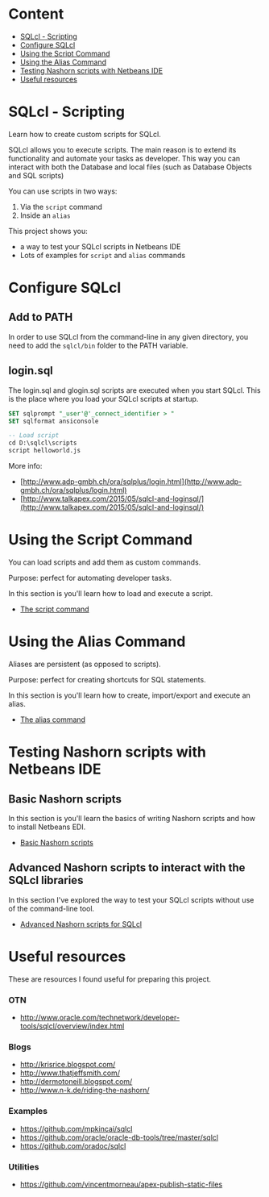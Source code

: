 # Content
- [SQLcl - Scripting](#sqlcl-scripting)
- [Configure SQLcl](#configure-sqlcl)
- [Using the Script Command](#using-the-script-command)
- [Using the Alias Command](#using-the-alias-command)
- [Testing Nashorn scripts with Netbeans IDE](#testing-nashorn-scripts-with-netbeans-ide)
- [Useful resources](#useful-resources)

# SQLcl - Scripting
Learn how to create custom scripts for SQLcl.

SQLcl allows you to execute scripts. The main reason is to extend its functionality and automate your tasks as developer. This way you can interact with both the Database and local files (such as Database Objects and SQL scripts)

You can use scripts in two ways:
1. Via the ```script``` command
2. Inside an ```alias```

This project shows you:
- a way to test your SQLcl scripts in Netbeans IDE
- Lots of examples for `script` and `alias` commands

# Configure SQLcl

## Add to PATH
In order to use SQLcl from the command-line in any given directory, you need to add the `sqlcl/bin` folder to the PATH variable. 

## login.sql
The login.sql and glogin.sql scripts are executed when you start SQLcl.
This is the place where you load your SQLcl scripts at startup.

```sql
SET sqlprompt "_user'@'_connect_identifier > "
SET sqlformat ansiconsole

-- Load script
cd D:\sqlcl\scripts
script helloworld.js
```

More info:
- [http://www.adp-gmbh.ch/ora/sqlplus/login.html](http://www.adp-gmbh.ch/ora/sqlplus/login.html)
- [http://www.talkapex.com/2015/05/sqlcl-and-loginsql/](http://www.talkapex.com/2015/05/sqlcl-and-loginsql/)

# Using the Script Command
You can load scripts and add them as custom commands. 

Purpose: perfect for automating developer tasks.

In this section is you'll learn how to load and execute a script.

- [The script command](doc/script.md)

# Using the Alias Command
Aliases are persistent (as opposed to scripts).

Purpose: perfect for creating shortcuts for SQL statements.

In this section is you'll learn how to create, import/export and execute an alias.

- [The alias command](doc/alias.md)

# Testing Nashorn scripts with Netbeans IDE

## Basic Nashorn scripts
In this section is you'll learn the basics of writing Nashorn scripts and how to install Netbeans EDI.

- [Basic Nashorn scripts](doc/netbeans.md)

## Advanced Nashorn scripts to interact with the SQLcl libraries
In this section I've explored the way to test your SQLcl scripts without use of the command-line tool.

- [Advanced Nashorn scripts for SQLcl](doc/netbeans-sqlcl.md)

# Useful resources
These are resources I found useful for preparing this project.

### OTN
- http://www.oracle.com/technetwork/developer-tools/sqlcl/overview/index.html

### Blogs
- http://krisrice.blogspot.com/
- http://www.thatjeffsmith.com/
- http://dermotoneill.blogspot.com/
- http://www.n-k.de/riding-the-nashorn/

### Examples
- https://github.com/mpkincai/sqlcl
- https://github.com/oracle/oracle-db-tools/tree/master/sqlcl
- https://github.com/oradoc/sqlcl

### Utilities
- https://github.com/vincentmorneau/apex-publish-static-files
